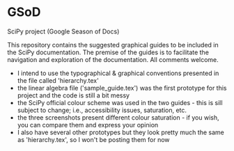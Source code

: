 # GSoD
SciPy project (Google Season of Docs)

This repository contains the suggested graphical guides to be included in the SciPy documentation. The premise of the guides is to facilitate the navigation and exploration of the documentation. All comments welcome.  


* I intend to use the typographical & graphical conventions presented in the file called 'hierarchy.tex'
* the linear algebra file ('sample_guide.tex') was the first prototype for this project and the code is still a bit messy
* the SciPy official colour scheme was used in the two guides - this is sill subject to change; i.e., accessibility issues, saturation, etc.
* the three screenshots present different colour saturation - if you wish, you can compare them and express your opinion
* I also have several other prototypes but they look pretty much the same as 'hierarchy.tex', so I won't be posting them for now
